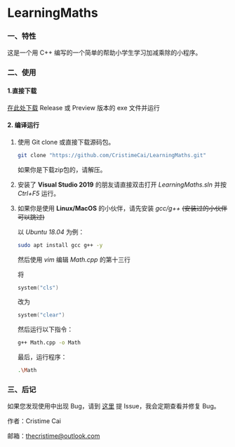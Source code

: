 # LearningMaths
### 一、特性
这是一个用 C++ 编写的一个简单的帮助小学生学习加减乘除的小程序。

### 二、使用
#### 1.直接下载
<a href = "https://github.com/CristimeCai/LearningMaths/releases">在此处下载</a> Release 或 Preview 版本的 exe 文件并运行

#### 2. 编译运行
1. 使用 Git clone 或直接下载源码包。
    ```bash
    git clone "https://github.com/CristimeCai/LearningMaths.git"
    ```
    如果你是下载zip包的，请解压。
2. 安装了 **Visual Studio 2019** 的朋友请直接双击打开 *LearningMaths.sln* 并按 *Ctrl+F5* 运行。
3. 如果你是使用 **Linux/MacOS** 的小伙伴，请先安装 *gcc/g++* <del>(安装过的小伙伴可以跳过)</del>

    以 *Ubuntu 18.04* 为例：
    ```bash
    sudo apt install gcc g++ -y
    ```
    
    然后使用 *vim* 编辑 *Math.cpp* 的第十三行
    
    将
    ```c++
    system("cls")
    ```
    改为
    ```c++
    system("clear")
    ```

    然后运行以下指令：
    ```bash
    g++ Math.cpp -o Math
    ```

    最后，运行程序：
    ```bash
    .\Math
    ```

### 三、后记
如果您发现使用中出现 Bug，请到 <a href = "https://github.com/CristimeCai/LearningMaths/issues">这里</a> 提 Issue，我会定期查看并修复 Bug。

作者：Cristime Cai

邮箱：thecristime@outlook.com